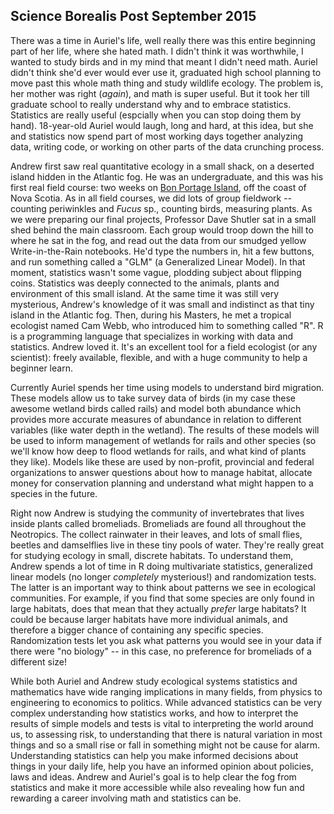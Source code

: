 ## Science Borealis Post September 2015

There was a time in Auriel's life, well really there was this entire beginning part of her life, where she hated math. I didn't think it was worthwhile, I wanted to study birds and in my mind that meant I didn't need math. Auriel didn't think she'd ever would ever use it, graduated high school planning to move past this whole math thing and study wildlife ecology. The problem is, her mother was right (_again_), and math is super useful. But it took her till graduate school to really understand why and to embrace statistics. Statistics are really useful (espcially when you can stop doing them by hand). 18-year-old Auriel would laugh, long and hard, at this idea, but she and statistics now spend part of most working days together analyzing data, writing code, or working on other parts of the data crunching process. 

Andrew first saw real quantitative ecology in a small shack, on a deserted island hidden in the Atlantic fog. He was an undergraduate, and this was his first real field course: two weeks on [Bon Portage Island](http://www.acadiau.ca/~dshutler/PIsland.html), off the coast of Nova Scotia. As in all field courses, we did lots of group fieldwork -- counting periwinkles and _Fucus_ sp., counting birds, measuring plants. As we were preparing our final projects, Professor Dave Shutler sat in a small shed behind the main classroom. Each group would troop down the hill to where he sat in the fog, and read out the data from our smudged yellow Write-in-the-Rain notebooks. He'd type the numbers in, hit a few buttons, and run something called a "GLM" (a Generalized Linear Model). In that moment, statistics wasn't some vague, plodding subject about flipping coins. Statistics was deeply connected to the animals, plants and environment of this small island. At the same time it was still very mysterious, Andrew's knowledge of it was small and indistinct as that tiny island in the Atlantic fog. Then, during his Masters, he met a tropical ecologist named Cam Webb, who introduced him to something called "R". R is a programming language that specializes in working with data and statistics. Andrew loved it. It's an excellent tool for a field ecologist (or any scientist): freely available, flexible, and with a huge community to help a beginner learn. 

Currently Auriel spends her time using models to understand bird migration. These models allow us to take survey data of birds (in my case these awesome wetland birds called rails) and model both abundance which provides more accurate measures of abundance in relation to different variables (like water depth in the wetland). The results of these models will be used to inform management of wetlands for rails and other species (so we'll know how deep to flood wetlands for rails, and what kind of plants they like). Models like these are used by non-profit, provincial and federal organizations to answer questions about how to manage habitat, allocate money for conservation planning and understand what might happen to a species in the future. 

Right now Andrew is studying the community of invertebrates that lives inside plants called bromeliads. Bromeliads are found all throughout the Neotropics. The collect rainwater in their leaves, and lots of small flies, beetles and damselflies live in these tiny pools of water. They're really great for studying ecology in small, discrete habitats. To understand them, Andrew spends a lot of time in R doing multivariate statistics, generalized linear models (no longer _completely_ mysterious!) and randomization tests. The latter is an important way to think about patterns we see in ecological communities. For example, if you find that some species are only found in large habitats, does that mean that they actually *prefer* large habitats? It could be because larger habitats have more individual animals, and therefore a bigger chance of containing any specific species. Randomization tests let you ask what patterns you would see in your data if there were "no biology" -- in this case, no preference for bromeliads of a different size!

While both Auriel and Andrew study ecological systems statistics and mathematics have wide ranging implications in many fields, from physics to engineering to economics to politics. While advanced statistics can be very complex understanding how statistics works, and how to interpret the results of simple models and tests is vital to interpreting the world around us, to assessing risk, to understanding that there is natural variation in most things and so a small rise or fall in something might not be cause for alarm. Understanding statistics can help you make informed decisions about things in your daily life, help you have an informed opinion about policies, laws and ideas. Andrew and Auriel's goal is to help clear the fog from statistics and make it more accessible while also revealing how fun and rewarding a career involving math and statistics can be. 






